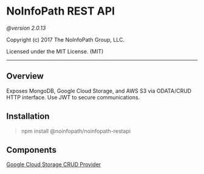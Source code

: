 NoInfoPath REST API
===================
*@version 2.0.13*

Copyright (c) 2017 The NoInfoPath Group, LLC.

Licensed under the MIT License. (MIT)

___

Overview
--------
Exposes MongoDB, Google Cloud Storage, and AWS S3 via ODATA/CRUD HTTP
interface. Use JWT to secure communications.

Installation
------------
> npm install @noinfopath/noinfopath-restapi

Components
----------

[Google Cloud Storage CRUD Provider](no-gcs-crud)


